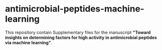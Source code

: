 # antimicrobial-peptides-machine-learning

This repository contain Supplementary files for the manuscript **"Toward insights on determining factors for high activity in antimicrobial peptides via machine learning"**.

